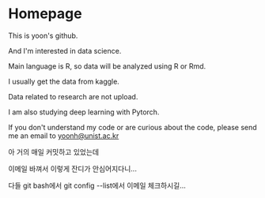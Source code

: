 # Homepage

This is yoon's github. 

And I'm interested in data science.

Main language is R, so data will be analyzed using R or Rmd.

I usually get the data from kaggle.

Data related to research are not upload.

I am also studying deep learning with Pytorch.

If you don't understand my code or are curious about the code, please send me an email to yoonh@unist.ac.kr

아 거의 매일 커밋하고 있었는데

이메일 바껴서 이렇게 잔디가 안심어지다니...

다들 git bash에서 git config --list에서 이메일 체크하시길...
